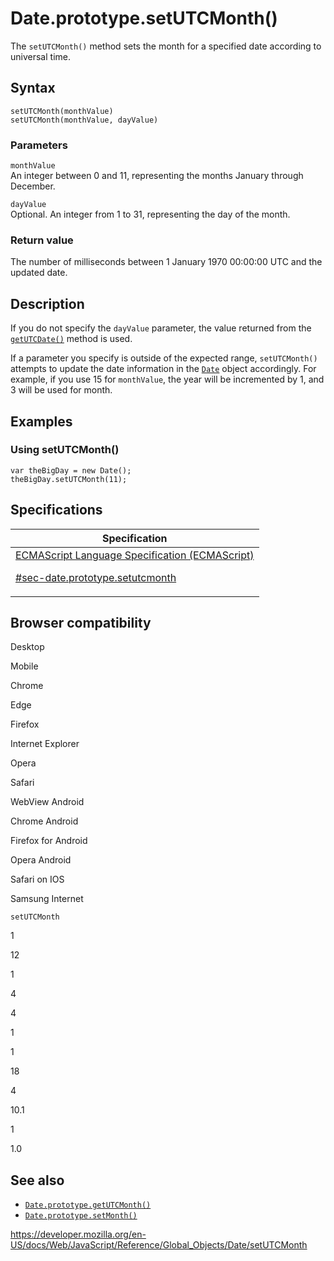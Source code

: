 # Date.prototype.setUTCMonth()

The `setUTCMonth()` method sets the month for a specified date according to universal time.

## Syntax

    setUTCMonth(monthValue)
    setUTCMonth(monthValue, dayValue)

### Parameters

`monthValue`  
An integer between 0 and 11, representing the months January through December.

`dayValue`  
Optional. An integer from 1 to 31, representing the day of the month.

### Return value

The number of milliseconds between 1 January 1970 00:00:00 UTC and the updated date.

## Description

If you do not specify the `dayValue` parameter, the value returned from the [`getUTCDate()`](getutcdate) method is used.

If a parameter you specify is outside of the expected range, `setUTCMonth()` attempts to update the date information in the [`Date`](../date) object accordingly. For example, if you use 15 for `monthValue`, the year will be incremented by 1, and 3 will be used for month.

## Examples

### Using setUTCMonth()

    var theBigDay = new Date();
    theBigDay.setUTCMonth(11);

## Specifications

<table>
<thead>
<tr class="header">
<th>Specification</th>
</tr>
</thead>
<tbody>
<tr class="odd">
<td>
<a href="https://tc39.es/ecma262/#sec-date.prototype.setutcmonth">ECMAScript Language Specification (ECMAScript) 
<br/>

<span class="small">#sec-date.prototype.setutcmonth</span>
</a>
</td>
</tr>
</tbody>
</table>

## Browser compatibility

Desktop

Mobile

Chrome

Edge

Firefox

Internet Explorer

Opera

Safari

WebView Android

Chrome Android

Firefox for Android

Opera Android

Safari on IOS

Samsung Internet

`setUTCMonth`

1

12

1

4

4

1

1

18

4

10.1

1

1.0

## See also

-   [`Date.prototype.getUTCMonth()`](getutcmonth)
-   [`Date.prototype.setMonth()`](setmonth)

<a href="https://developer.mozilla.org/en-US/docs/Web/JavaScript/Reference/Global_Objects/Date/setUTCMonth" class="_attribution-link">https://developer.mozilla.org/en-US/docs/Web/JavaScript/Reference/Global_Objects/Date/setUTCMonth</a>
